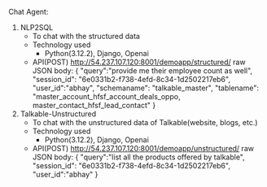 Chat Agent:
  1. NLP2SQL
     - To chat with the structured data
     - Technology used
       - Python(3.12.2), Django, Openai
     - API(POST)
       http://54.237.107.120:8001/demoapp/structured/
       raw JSON body: {
        "query":"provide me their employee count as well",
        "session_id": "6e0331b2-f738-4efd-8c34-1d2502217eb6",
        "user_id":"abhay",
        "schemaname": "talkable_master",
        "tablename": "master_account_hfsf_account_deals_oppo, master_contact_hfsf_lead_contact"
    }
  2. Talkable-Unstructured
     - To chat with the unstructured data of Talkable(website, blogs, etc.)
     - Technology used
       - Python(3.12.2), Django, Openai
     - API(POST)
       http://54.237.107.120:8001/demoapp/unstructured/
       raw JSON body: {
        "query":"list all the products offered by talkable",
        "session_id": "6e0331b2-f738-4efd-8c34-1d2502217eb6",
        "user_id":"abhay"
    }
     
